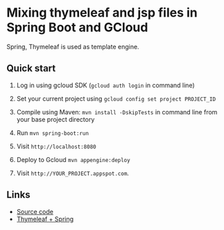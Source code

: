 # Mixing thymeleaf and jsp files in Spring Boot and GCloud
Spring, Thymeleaf is used as template engine.

## Quick start

1. Log in using gcloud SDK (`gcloud auth login` in command line)

1. Set your current project using `gcloud config set project PROJECT_ID`

1. Compile using Maven: `mvn install -DskipTests` in command line from your base project directory

1. Run `mvn spring-boot:run`

1. Visit `http://localhost:8080`

1. Deploy to Gcloud `mvn appengine:deploy`

1. Visit `http://YOUR_PROJECT.appspot.com`.


## Links ##
 - [Source code](https://github.com/Spring-Squad/jsp-thymeleaf-config)
 - [Thymeleaf + Spring](http://www.thymeleaf.org/doc/tutorials/2.1/thymeleafspring.html)

